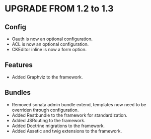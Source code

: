 ﻿UPGRADE FROM 1.2 to 1.3
=======================

Config
------

 * Oauth is now an optional configuration.
 * ACL is now an optional configuration.
 * CKEditor inline is now a form option.

Features
--------

 * Added Graphviz to the framework.

Bundles
--------

 * Removed sonata admin bundle extend, templates now need to be overriden through configuration.
 * Added Restbundle to the framework for standardization.
 * Added JSRouting to the framework.
 * Added Doctrine migrations to the framework.
 * Added Assetic and twig extensions to the framework.
